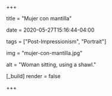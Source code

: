 +++

title = "Mujer con mantilla"

date = 2020-05-27T15:16:44-04:00

tags = ["Post-Impressionism", "Portrait"]

img = "mujer-con-mantilla.jpg"

alt = "Woman sitting, using a shawl."

[_build]
	render = false

+++

